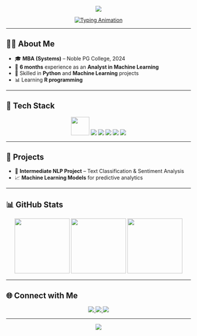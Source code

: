 <!-- Banner -->
<p align="center">
  <img src="https://capsule-render.vercel.app/api?type=waving&color=0:00c6ff,100:0072ff&height=200&section=header&text=Uday%20Bhasker&fontSize=40&fontColor=ffffff" />
</p>

<!-- Typing Effect -->
<p align="center">
  <a href="https://github.com/yourusername">
    <img src="https://readme-typing-svg.herokuapp.com?size=24&duration=4000&color=00C6FF&center=true&vCenter=true&width=600&lines=Machine+Learning+Enthusiast;Postgraduate+Student;Data+Analysis;R+Programming+Learner" alt="Typing Animation" />
  </a>
</p>

---

## 👨‍💻 About Me
- 🎓 **MBA (Systems)** – Noble PG College, 2024  
- 💼 **6 months** experience as an **Analyst in Machine Learning**  
- 🐍 Skilled in **Python** and **Machine Learning** projects  
- 📊 Learning **R programming**   

---

## 🚀 Tech Stack

<p align="center">
  <img src="https://skillicons.dev/icons?i=python,r,mysql,git,github,vscode" height="50" />
  <img src="https://img.shields.io/badge/scikit--learn-F7931E?style=for-the-badge&logo=scikit-learn&logoColor=white"/>
  <img src="https://img.shields.io/badge/pandas-150458?style=for-the-badge&logo=pandas&logoColor=white"/>
  <img src="https://img.shields.io/badge/matplotlib-004B87?style=for-the-badge"/>
  <img src="https://img.shields.io/badge/dplyr-276DC3?style=for-the-badge"/>
  <img src="https://img.shields.io/badge/r2rtf-ff69b4?style=for-the-badge"/>
</p>

---

## 📌 Projects 
- 🤖 **Intermediate NLP Project** – Text Classification & Sentiment Analysis  
- 📈 **Machine Learning Models** for predictive analytics  

---

## 📊 GitHub Stats

<p align="center">
  <img src="https://github-readme-streak-stats.herokuapp.com/?user=yourusername&theme=tokyonight&hide_border=false" height="150" />
  <img src="https://github-readme-stats.vercel.app/api?username=yourusername&show_icons=true&theme=tokyonight" height="150"/>
  <img src="https://github-readme-stats.vercel.app/api/top-langs/?username=yourusername&layout=compact&theme=tokyonight" height="150"/>
</p>

---

## 🌐 Connect with Me

<p align="center">
  <a href="https://www.linkedin.com/" target="https://www.linkedin.com/in/pasham-uday-bhasker-3b6458226">
    <img src="https://img.shields.io/badge/LinkedIn-0A66C2?style=for-the-badge&logo=linkedin&logoColor=white"/>
  </a>
  <a href="mailto:bhaskeruday.777@gmail.com">
    <img src="https://img.shields.io/badge/Email-D14836?style=for-the-badge&logo=gmail&logoColor=white"/>
  </a>
  <a href="https://github.com/yourusername" target="_blank">
    <img src="https://img.shields.io/badge/GitHub-171515?style=for-the-badge&logo=github&logoColor=white"/>
  </a>
</p>

---

<!-- Footer Banner -->
<p align="center">
  <img src="https://capsule-render.vercel.app/api?type=waving&color=0:0072ff,100:00c6ff&height=120&section=footer"/>
</p>

